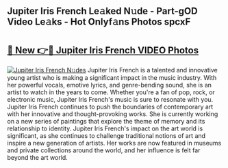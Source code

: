 ## Jupiter Iris French Le𝚊ked N𝚞de - Part-gOD Video Le𝚊ks - Hot Onlyf𝚊ns Photos spcxF

# <h2><a href="http://ab18522.deff.icu/?id=Jupiter+Iris+French">🔗 New 👉🔴 Jupiter Iris French VIDEO Photos</a></h2>

[![Jupiter Iris French N𝚞des](https://i.imgur.com/rIISA9y.gif)](http://ab18522.deff.icu/?id=Jupiter+Iris+French)
Jupiter Iris French is a talented and innovative young artist who is making a significant impact in the music industry. With her powerful vocals, emotive lyrics, and genre-bending sound, she is an artist to watch in the years to come. Whether you're a fan of pop, rock, or electronic music, Jupiter Iris French's music is sure to resonate with you. Jupiter Iris French continues to push the boundaries of contemporary art with her innovative and thought-provoking works. She is currently working on a new series of paintings that explore the theme of memory and its relationship to identity. Jupiter Iris French's impact on the art world is significant, as she continues to challenge traditional notions of art and inspire a new generation of artists. Her works are now featured in museums and private collections around the world, and her influence is felt far beyond the art world.
